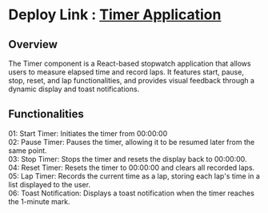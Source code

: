 # Deploy Link : <a href="https://timer-five-liard.vercel.app/">Timer Application</a>

<h2>Overview</h2>
      <p>The Timer component is a React-based stopwatch application that allows users to measure elapsed time and record laps. It features start, pause, stop, reset, and lap functionalities, and provides visual feedback through a dynamic display and toast notifications.
</p>
<h2>Functionalities
</h2>

   01: Start Timer: Initiates the timer from 00:00:00  <br />
02: Pause Timer: Pauses the timer, allowing it to be resumed later from the same point. <br />
03: Stop Timer: Stops the timer and resets the display back to 00:00:00. <br />
04: Reset Timer: Resets the timer to 00:00:00 and clears all recorded laps. <br />
05: Lap Timer: Records the current time as a lap, storing each lap's time in a list displayed to the user.<br />
06: Toast Notification: Displays a toast notification when the timer reaches the 1-minute mark.
